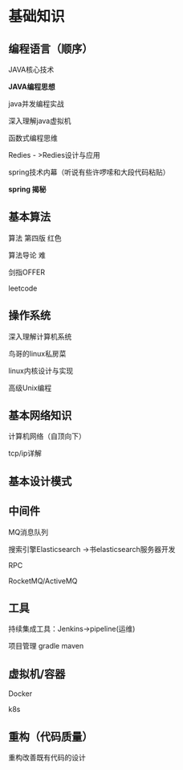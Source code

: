 # 基础知识

## 编程语言（顺序）

JAVA核心技术

**JAVA编程思想**

java并发编程实战

深入理解java虚拟机

函数式编程思维

Redies - >Redies设计与应用

spring技术内幕（听说有些许啰嗦和大段代码粘贴）

**spring 揭秘**

## 基本算法

算法 第四版 红色

算法导论 难

剑指OFFER

leetcode

## 操作系统

深入理解计算机系统

鸟哥的linux私房菜

linux内核设计与实现

高级Unix编程

## 基本网络知识

计算机网络（自顶向下）

tcp/ip详解

## 基本设计模式

## 中间件

MQ消息队列

搜索引擎Elasticsearch ->书elasticsearch服务器开发

RPC

RocketMQ/ActiveMQ

## 工具

持续集成工具：Jenkins->pipeline(运维)

项目管理 gradle maven

## 虚拟机/容器

Docker

k8s

## 重构（代码质量）

重构改善既有代码的设计
